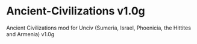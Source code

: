 # Ancient-Civilizations v1.0g
Ancient Civilizations mod for Unciv (Sumeria, Israel, Phoenicia, the Hittites and Armenia)
v1.0g
